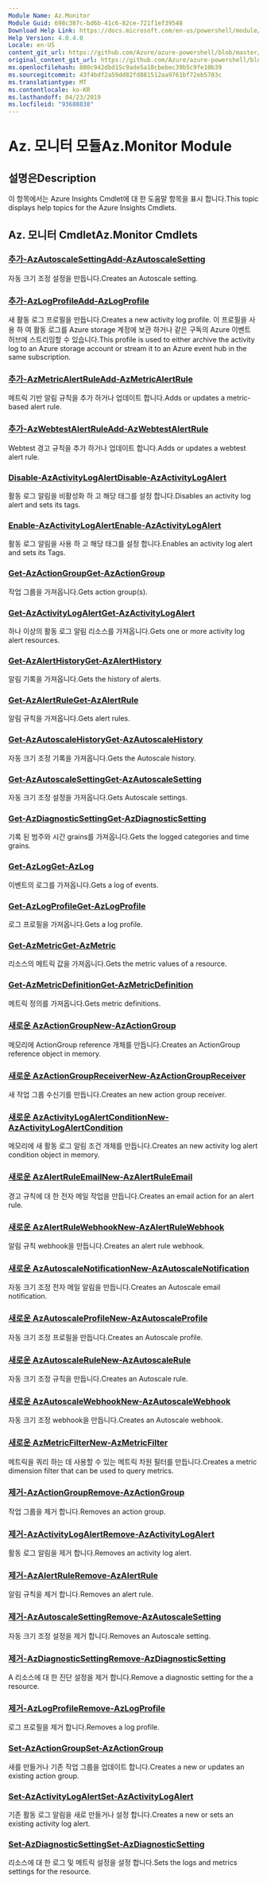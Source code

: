 ```yaml
---
Module Name: Az.Monitor
Module Guid: 698c387c-bd6b-41c6-82ce-721f1ef39548
Download Help Link: https://docs.microsoft.com/en-us/powershell/module/az.monitor
Help Version: 4.0.4.0
Locale: en-US
content_git_url: https://github.com/Azure/azure-powershell/blob/master/src/Monitor/Monitor/help/Az.Monitor.md
original_content_git_url: https://github.com/Azure/azure-powershell/blob/master/src/Monitor/Monitor/help/Az.Monitor.md
ms.openlocfilehash: 800c942dbd15c9ade5a10cbebec39b5c9fe10b39
ms.sourcegitcommit: 43f4bdf2a59dd82fd881512aa9761bf72eb5703c
ms.translationtype: MT
ms.contentlocale: ko-KR
ms.lasthandoff: 04/23/2019
ms.locfileid: "93688838"
---
```

# <span data-ttu-id="f0867-101">Az. 모니터 모듈</span><span class="sxs-lookup"><span data-stu-id="f0867-101">Az.Monitor Module</span></span>
## <span data-ttu-id="f0867-102">설명은</span><span class="sxs-lookup"><span data-stu-id="f0867-102">Description</span></span>
<span data-ttu-id="f0867-103">이 항목에서는 Azure Insights Cmdlet에 대 한 도움말 항목을 표시 합니다.</span><span class="sxs-lookup"><span data-stu-id="f0867-103">This topic displays help topics for the Azure Insights Cmdlets.</span></span>

## <span data-ttu-id="f0867-104">Az. 모니터 Cmdlet</span><span class="sxs-lookup"><span data-stu-id="f0867-104">Az.Monitor Cmdlets</span></span>
### [<span data-ttu-id="f0867-105">추가-AzAutoscaleSetting</span><span class="sxs-lookup"><span data-stu-id="f0867-105">Add-AzAutoscaleSetting</span></span>](Add-AzAutoscaleSetting.md)
<span data-ttu-id="f0867-106">자동 크기 조정 설정을 만듭니다.</span><span class="sxs-lookup"><span data-stu-id="f0867-106">Creates an Autoscale setting.</span></span>

### [<span data-ttu-id="f0867-107">추가-AzLogProfile</span><span class="sxs-lookup"><span data-stu-id="f0867-107">Add-AzLogProfile</span></span>](Add-AzLogProfile.md)
<span data-ttu-id="f0867-108">새 활동 로그 프로필을 만듭니다.</span><span class="sxs-lookup"><span data-stu-id="f0867-108">Creates a new activity log profile.</span></span> <span data-ttu-id="f0867-109">이 프로필을 사용 하 여 활동 로그를 Azure storage 계정에 보관 하거나 같은 구독의 Azure 이벤트 허브에 스트리밍할 수 있습니다.</span><span class="sxs-lookup"><span data-stu-id="f0867-109">This profile is used to either archive the activity log to an Azure storage account or stream it to an Azure event hub in the same subscription.</span></span> 

### [<span data-ttu-id="f0867-110">추가-AzMetricAlertRule</span><span class="sxs-lookup"><span data-stu-id="f0867-110">Add-AzMetricAlertRule</span></span>](Add-AzMetricAlertRule.md)
<span data-ttu-id="f0867-111">메트릭 기반 알림 규칙을 추가 하거나 업데이트 합니다.</span><span class="sxs-lookup"><span data-stu-id="f0867-111">Adds or updates a metric-based alert rule.</span></span>

### [<span data-ttu-id="f0867-112">추가-AzWebtestAlertRule</span><span class="sxs-lookup"><span data-stu-id="f0867-112">Add-AzWebtestAlertRule</span></span>](Add-AzWebtestAlertRule.md)
<span data-ttu-id="f0867-113">Webtest 경고 규칙을 추가 하거나 업데이트 합니다.</span><span class="sxs-lookup"><span data-stu-id="f0867-113">Adds or updates a webtest alert rule.</span></span>

### [<span data-ttu-id="f0867-114">Disable-AzActivityLogAlert</span><span class="sxs-lookup"><span data-stu-id="f0867-114">Disable-AzActivityLogAlert</span></span>](Disable-AzActivityLogAlert.md)
<span data-ttu-id="f0867-115">활동 로그 알림을 비활성화 하 고 해당 태그를 설정 합니다.</span><span class="sxs-lookup"><span data-stu-id="f0867-115">Disables an activity log alert and sets its tags.</span></span>

### [<span data-ttu-id="f0867-116">Enable-AzActivityLogAlert</span><span class="sxs-lookup"><span data-stu-id="f0867-116">Enable-AzActivityLogAlert</span></span>](Enable-AzActivityLogAlert.md)
<span data-ttu-id="f0867-117">활동 로그 알림을 사용 하 고 해당 태그를 설정 합니다.</span><span class="sxs-lookup"><span data-stu-id="f0867-117">Enables an activity log alert and sets its Tags.</span></span>

### [<span data-ttu-id="f0867-118">Get-AzActionGroup</span><span class="sxs-lookup"><span data-stu-id="f0867-118">Get-AzActionGroup</span></span>](Get-AzActionGroup.md)
<span data-ttu-id="f0867-119">작업 그룹을 가져옵니다.</span><span class="sxs-lookup"><span data-stu-id="f0867-119">Gets action group(s).</span></span>

### [<span data-ttu-id="f0867-120">Get-AzActivityLogAlert</span><span class="sxs-lookup"><span data-stu-id="f0867-120">Get-AzActivityLogAlert</span></span>](Get-AzActivityLogAlert.md)
<span data-ttu-id="f0867-121">하나 이상의 활동 로그 알림 리소스를 가져옵니다.</span><span class="sxs-lookup"><span data-stu-id="f0867-121">Gets one or more activity log alert resources.</span></span>

### [<span data-ttu-id="f0867-122">Get-AzAlertHistory</span><span class="sxs-lookup"><span data-stu-id="f0867-122">Get-AzAlertHistory</span></span>](Get-AzAlertHistory.md)
<span data-ttu-id="f0867-123">알림 기록을 가져옵니다.</span><span class="sxs-lookup"><span data-stu-id="f0867-123">Gets the history of alerts.</span></span>

### [<span data-ttu-id="f0867-124">Get-AzAlertRule</span><span class="sxs-lookup"><span data-stu-id="f0867-124">Get-AzAlertRule</span></span>](Get-AzAlertRule.md)
<span data-ttu-id="f0867-125">알림 규칙을 가져옵니다.</span><span class="sxs-lookup"><span data-stu-id="f0867-125">Gets alert rules.</span></span>

### [<span data-ttu-id="f0867-126">Get-AzAutoscaleHistory</span><span class="sxs-lookup"><span data-stu-id="f0867-126">Get-AzAutoscaleHistory</span></span>](Get-AzAutoscaleHistory.md)
<span data-ttu-id="f0867-127">자동 크기 조정 기록을 가져옵니다.</span><span class="sxs-lookup"><span data-stu-id="f0867-127">Gets the Autoscale history.</span></span>

### [<span data-ttu-id="f0867-128">Get-AzAutoscaleSetting</span><span class="sxs-lookup"><span data-stu-id="f0867-128">Get-AzAutoscaleSetting</span></span>](Get-AzAutoscaleSetting.md)
<span data-ttu-id="f0867-129">자동 크기 조정 설정을 가져옵니다.</span><span class="sxs-lookup"><span data-stu-id="f0867-129">Gets Autoscale settings.</span></span>

### [<span data-ttu-id="f0867-130">Get-AzDiagnosticSetting</span><span class="sxs-lookup"><span data-stu-id="f0867-130">Get-AzDiagnosticSetting</span></span>](Get-AzDiagnosticSetting.md)
<span data-ttu-id="f0867-131">기록 된 범주와 시간 grains를 가져옵니다.</span><span class="sxs-lookup"><span data-stu-id="f0867-131">Gets the logged categories and time grains.</span></span>

### [<span data-ttu-id="f0867-132">Get-AzLog</span><span class="sxs-lookup"><span data-stu-id="f0867-132">Get-AzLog</span></span>](Get-AzLog.md)
<span data-ttu-id="f0867-133">이벤트의 로그를 가져옵니다.</span><span class="sxs-lookup"><span data-stu-id="f0867-133">Gets a log of events.</span></span>

### [<span data-ttu-id="f0867-134">Get-AzLogProfile</span><span class="sxs-lookup"><span data-stu-id="f0867-134">Get-AzLogProfile</span></span>](Get-AzLogProfile.md)
<span data-ttu-id="f0867-135">로그 프로필을 가져옵니다.</span><span class="sxs-lookup"><span data-stu-id="f0867-135">Gets a log profile.</span></span>

### [<span data-ttu-id="f0867-136">Get-AzMetric</span><span class="sxs-lookup"><span data-stu-id="f0867-136">Get-AzMetric</span></span>](Get-AzMetric.md)
<span data-ttu-id="f0867-137">리소스의 메트릭 값을 가져옵니다.</span><span class="sxs-lookup"><span data-stu-id="f0867-137">Gets the metric values of a resource.</span></span>

### [<span data-ttu-id="f0867-138">Get-AzMetricDefinition</span><span class="sxs-lookup"><span data-stu-id="f0867-138">Get-AzMetricDefinition</span></span>](Get-AzMetricDefinition.md)
<span data-ttu-id="f0867-139">메트릭 정의를 가져옵니다.</span><span class="sxs-lookup"><span data-stu-id="f0867-139">Gets metric definitions.</span></span>

### [<span data-ttu-id="f0867-140">새로운 AzActionGroup</span><span class="sxs-lookup"><span data-stu-id="f0867-140">New-AzActionGroup</span></span>](New-AzActionGroup.md)
<span data-ttu-id="f0867-141">메모리에 ActionGroup reference 개체를 만듭니다.</span><span class="sxs-lookup"><span data-stu-id="f0867-141">Creates an ActionGroup reference object in memory.</span></span>

### [<span data-ttu-id="f0867-142">새로운 AzActionGroupReceiver</span><span class="sxs-lookup"><span data-stu-id="f0867-142">New-AzActionGroupReceiver</span></span>](New-AzActionGroupReceiver.md)
<span data-ttu-id="f0867-143">새 작업 그룹 수신기를 만듭니다.</span><span class="sxs-lookup"><span data-stu-id="f0867-143">Creates an new action group receiver.</span></span>

### [<span data-ttu-id="f0867-144">새로운 AzActivityLogAlertCondition</span><span class="sxs-lookup"><span data-stu-id="f0867-144">New-AzActivityLogAlertCondition</span></span>](New-AzActivityLogAlertCondition.md)
<span data-ttu-id="f0867-145">메모리에 새 활동 로그 알림 조건 개체를 만듭니다.</span><span class="sxs-lookup"><span data-stu-id="f0867-145">Creates an new activity log alert condition object in memory.</span></span>

### [<span data-ttu-id="f0867-146">새로운 AzAlertRuleEmail</span><span class="sxs-lookup"><span data-stu-id="f0867-146">New-AzAlertRuleEmail</span></span>](New-AzAlertRuleEmail.md)
<span data-ttu-id="f0867-147">경고 규칙에 대 한 전자 메일 작업을 만듭니다.</span><span class="sxs-lookup"><span data-stu-id="f0867-147">Creates an email action for an alert rule.</span></span>

### [<span data-ttu-id="f0867-148">새로운 AzAlertRuleWebhook</span><span class="sxs-lookup"><span data-stu-id="f0867-148">New-AzAlertRuleWebhook</span></span>](New-AzAlertRuleWebhook.md)
<span data-ttu-id="f0867-149">알림 규칙 webhook을 만듭니다.</span><span class="sxs-lookup"><span data-stu-id="f0867-149">Creates an alert rule webhook.</span></span>

### [<span data-ttu-id="f0867-150">새로운 AzAutoscaleNotification</span><span class="sxs-lookup"><span data-stu-id="f0867-150">New-AzAutoscaleNotification</span></span>](New-AzAutoscaleNotification.md)
<span data-ttu-id="f0867-151">자동 크기 조정 전자 메일 알림을 만듭니다.</span><span class="sxs-lookup"><span data-stu-id="f0867-151">Creates an Autoscale email notification.</span></span>

### [<span data-ttu-id="f0867-152">새로운 AzAutoscaleProfile</span><span class="sxs-lookup"><span data-stu-id="f0867-152">New-AzAutoscaleProfile</span></span>](New-AzAutoscaleProfile.md)
<span data-ttu-id="f0867-153">자동 크기 조정 프로필을 만듭니다.</span><span class="sxs-lookup"><span data-stu-id="f0867-153">Creates an Autoscale profile.</span></span>

### [<span data-ttu-id="f0867-154">새로운 AzAutoscaleRule</span><span class="sxs-lookup"><span data-stu-id="f0867-154">New-AzAutoscaleRule</span></span>](New-AzAutoscaleRule.md)
<span data-ttu-id="f0867-155">자동 크기 조정 규칙을 만듭니다.</span><span class="sxs-lookup"><span data-stu-id="f0867-155">Creates an Autoscale rule.</span></span>

### [<span data-ttu-id="f0867-156">새로운 AzAutoscaleWebhook</span><span class="sxs-lookup"><span data-stu-id="f0867-156">New-AzAutoscaleWebhook</span></span>](New-AzAutoscaleWebhook.md)
<span data-ttu-id="f0867-157">자동 크기 조정 webhook을 만듭니다.</span><span class="sxs-lookup"><span data-stu-id="f0867-157">Creates an Autoscale webhook.</span></span>

### [<span data-ttu-id="f0867-158">새로운 AzMetricFilter</span><span class="sxs-lookup"><span data-stu-id="f0867-158">New-AzMetricFilter</span></span>](New-AzMetricFilter.md)
<span data-ttu-id="f0867-159">메트릭을 쿼리 하는 데 사용할 수 있는 메트릭 차원 필터를 만듭니다.</span><span class="sxs-lookup"><span data-stu-id="f0867-159">Creates a metric dimension filter that can be used to query metrics.</span></span>

### [<span data-ttu-id="f0867-160">제거-AzActionGroup</span><span class="sxs-lookup"><span data-stu-id="f0867-160">Remove-AzActionGroup</span></span>](Remove-AzActionGroup.md)
<span data-ttu-id="f0867-161">작업 그룹을 제거 합니다.</span><span class="sxs-lookup"><span data-stu-id="f0867-161">Removes an action group.</span></span>

### [<span data-ttu-id="f0867-162">제거-AzActivityLogAlert</span><span class="sxs-lookup"><span data-stu-id="f0867-162">Remove-AzActivityLogAlert</span></span>](Remove-AzActivityLogAlert.md)
<span data-ttu-id="f0867-163">활동 로그 알림을 제거 합니다.</span><span class="sxs-lookup"><span data-stu-id="f0867-163">Removes an activity log alert.</span></span>

### [<span data-ttu-id="f0867-164">제거-AzAlertRule</span><span class="sxs-lookup"><span data-stu-id="f0867-164">Remove-AzAlertRule</span></span>](Remove-AzAlertRule.md)
<span data-ttu-id="f0867-165">알림 규칙을 제거 합니다.</span><span class="sxs-lookup"><span data-stu-id="f0867-165">Removes an alert rule.</span></span>

### [<span data-ttu-id="f0867-166">제거-AzAutoscaleSetting</span><span class="sxs-lookup"><span data-stu-id="f0867-166">Remove-AzAutoscaleSetting</span></span>](Remove-AzAutoscaleSetting.md)
<span data-ttu-id="f0867-167">자동 크기 조정 설정을 제거 합니다.</span><span class="sxs-lookup"><span data-stu-id="f0867-167">Removes an Autoscale setting.</span></span>

### [<span data-ttu-id="f0867-168">제거-AzDiagnosticSetting</span><span class="sxs-lookup"><span data-stu-id="f0867-168">Remove-AzDiagnosticSetting</span></span>](Remove-AzDiagnosticSetting.md)
<span data-ttu-id="f0867-169">A 리소스에 대 한 진단 설정을 제거 합니다.</span><span class="sxs-lookup"><span data-stu-id="f0867-169">Remove a diagnostic setting for the a resource.</span></span>

### [<span data-ttu-id="f0867-170">제거-AzLogProfile</span><span class="sxs-lookup"><span data-stu-id="f0867-170">Remove-AzLogProfile</span></span>](Remove-AzLogProfile.md)
<span data-ttu-id="f0867-171">로그 프로필을 제거 합니다.</span><span class="sxs-lookup"><span data-stu-id="f0867-171">Removes a log profile.</span></span>

### [<span data-ttu-id="f0867-172">Set-AzActionGroup</span><span class="sxs-lookup"><span data-stu-id="f0867-172">Set-AzActionGroup</span></span>](Set-AzActionGroup.md)
<span data-ttu-id="f0867-173">새를 만들거나 기존 작업 그룹을 업데이트 합니다.</span><span class="sxs-lookup"><span data-stu-id="f0867-173">Creates a new or updates an existing action group.</span></span>

### [<span data-ttu-id="f0867-174">Set-AzActivityLogAlert</span><span class="sxs-lookup"><span data-stu-id="f0867-174">Set-AzActivityLogAlert</span></span>](Set-AzActivityLogAlert.md)
<span data-ttu-id="f0867-175">기존 활동 로그 알림을 새로 만들거나 설정 합니다.</span><span class="sxs-lookup"><span data-stu-id="f0867-175">Creates a new or sets an existing activity log alert.</span></span>

### [<span data-ttu-id="f0867-176">Set-AzDiagnosticSetting</span><span class="sxs-lookup"><span data-stu-id="f0867-176">Set-AzDiagnosticSetting</span></span>](Set-AzDiagnosticSetting.md)
<span data-ttu-id="f0867-177">리소스에 대 한 로그 및 메트릭 설정을 설정 합니다.</span><span class="sxs-lookup"><span data-stu-id="f0867-177">Sets the logs and metrics settings for the resource.</span></span>

